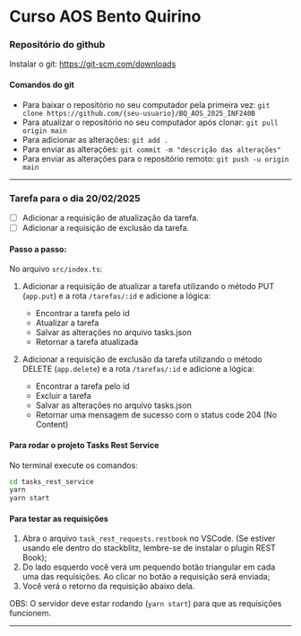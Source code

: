 # Curso AOS Bento Quirino

### Repositório do github

Instalar o git: https://git-scm.com/downloads

#### Comandos do git

- Para baixar o repositório no seu computador pela primeira vez: `git clone https://github.com/{seu-usuario}/BQ_AOS_2025_INF240B`
- Para atualizar o repositório no seu computador após clonar: `git pull origin main`
- Para adicionar as alterações: `git add .`
- Para enviar as alterações: `git commit -m "descrição das alterações"`
- Para enviar as alterações para o repositório remoto: `git push -u origin main`

---

### Tarefa para o dia 20/02/2025

- [ ] Adicionar a requisição de atualização da tarefa.
- [ ] Adicionar a requisição de exclusão da tarefa.

#### Passo a passo:

No arquivo `src/index.ts`:

1. Adicionar a requisição de atualizar a tarefa utilizando o método PUT (`app.put`) e a rota `/tarefas/:id` e adicione a lógica:

   - Encontrar a tarefa pelo id
   - Atualizar a tarefa
   - Salvar as alterações no arquivo tasks.json
   - Retornar a tarefa atualizada

2. Adicionar a requisição de exclusão da tarefa utilizando o método DELETE (`app.delete`) e a rota `/tarefas/:id` e adicione a lógica:

   - Encontrar a tarefa pelo id
   - Excluir a tarefa
   - Salvar as alterações no arquivo tasks.json
   - Retornar uma mensagem de sucesso com o status code 204 (No Content)

#### Para rodar o projeto Tasks Rest Service

No terminal execute os comandos:

```bash
cd tasks_rest_service
yarn
yarn start
```

#### Para testar as requisições

1. Abra o arquivo `task_rest_requests.restbook` no VSCode. (Se estiver usando ele dentro do stackblitz, lembre-se de instalar o plugin REST Book);
2. Do lado esquerdo você verá um pequendo botão triangular em cada uma das requisições. Ao clicar no botão a requisição será enviada;
3. Você verá o retorno da requisição abaixo dela.

OBS: O servidor deve estar rodando (`yarn start`) para que as requisições funcionem.

---
